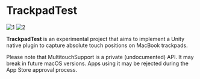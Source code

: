 # TrackpadTest

![1](https://github.com/user-attachments/assets/661c2f52-e537-477c-b566-2884063c59f0)
![2](https://github.com/user-attachments/assets/159e22ec-9ceb-4717-b7c5-d63278880e9e)

**TrackpadTest** is an experimental project that aims to implement a Unity
native plugin to capture absolute touch positions on MacBook trackpads.

Please note that MultitouchSupport is a private (undocumented) API. It may
break in future macOS versions. Apps using it may be rejected during the App
Store approval process.
